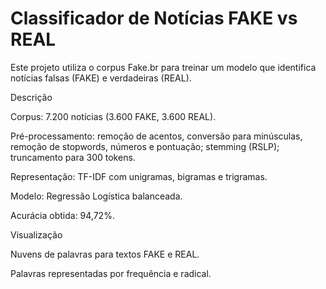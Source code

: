 # Classificador de Notícias FAKE vs REAL

Este projeto utiliza o corpus Fake.br para treinar um modelo que identifica notícias falsas (FAKE) e verdadeiras (REAL).

Descrição

Corpus: 7.200 notícias (3.600 FAKE, 3.600 REAL).

Pré-processamento: remoção de acentos, conversão para minúsculas, remoção de stopwords, números e pontuação; stemming (RSLP); truncamento para 300 tokens.

Representação: TF-IDF com unigramas, bigramas e trigramas.

Modelo: Regressão Logística balanceada.

Acurácia obtida: 94,72%.

Visualização

Nuvens de palavras para textos FAKE e REAL.

Palavras representadas por frequência e radical.
